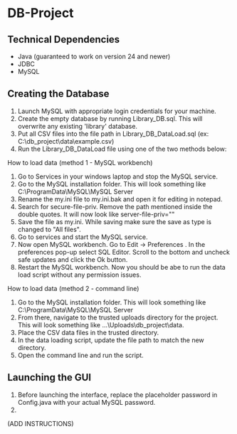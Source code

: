 # DB-Project

## Technical Dependencies
- Java (guaranteed to work on version 24 and newer)
- JDBC
- MySQL 

## Creating the Database
1. Launch MySQL with appropriate login credentials for your machine.
2. Create the empty database by running Library_DB.sql. This will overwrite any existing 'library' database.
3. Put all CSV files into the file path in Library_DB_DataLoad.sql (ex: C:\db_project\data\example.csv)
4. Run the Library_DB_DataLoad file using one of the two methods below:

How to load data (method 1 - MySQL workbench)
1. Go to Services in your windows laptop and stop the MySQL service.
2. Go to the MySQL installation folder. This will look something like C:\ProgramData\MySQL\MySQL Server <version>
3. Rename the my.ini file to my.ini.bak and open it for editing in notepad.
4. Search for secure-file-priv. Remove the path mentioned inside the double quotes. It will now look like server-file-priv=""
5. Save the file as my.ini. While saving make sure the save as type is changed to "All files".
6. Go to services and start the MySQL service.
7. Now open MySQL workbench. Go to Edit -> Preferences . In the preferences pop-up select SQL Editor. Scroll to the bottom and uncheck safe updates and click the Ok button.
8. Restart the MySQL workbench. Now you should be abe to run the data load script  without any permission issues.

How to load data (method 2 - command line)
1. Go to the MySQL installation folder. This will look something like C:\ProgramData\MySQL\MySQL Server <version>
2. From there, navigate to the trusted uploads directory for the project. This will look something like ...\Uploads\db_project\data.
3. Place the CSV data files in the trusted directory.
4. In the data loading script, update the file path to match the new directory.
5. Open the command line and run the script.

## Launching the GUI
1. Before launching the interface, replace the placeholder password in Config.java with your actual MySQL password.
2. 
(ADD INSTRUCTIONS)
